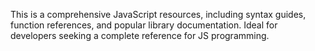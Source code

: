  This is a comprehensive JavaScript resources, including syntax guides, function references, and popular library documentation. Ideal for developers seeking a complete reference for JS programming.
